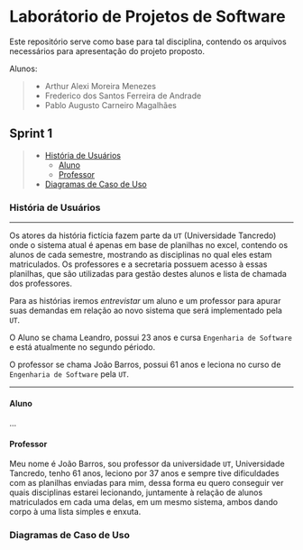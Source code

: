 # Laborátorio de Projetos de Software

Este repositório serve como base para tal disciplina, contendo os arquivos necessários para apresentação do projeto proposto.

Alunos:

> - Arthur Alexi Moreira Menezes
> - Frederico dos Santos Ferreira de Andrade
> - Pablo Augusto Carneiro Magalhães

## Sprint 1

> - [História de Usuários](#historia_usuario)
>   - [Aluno](#aluno)
>   - [Professor](#professor)
> - [Diagramas de Caso de Uso](#diagrmas_caso_uso)


<h3 href="#historia_usuario">História de Usuários</h3>

___

Os atores da história fictícia fazem parte da `UT` (Universidade Tancredo) onde o sistema atual é apenas em base de planilhas no excel, contendo os alunos de cada semestre, mostrando as disciplinas no qual eles estam matriculados. Os professores e a secretaria possuem acesso à essas planilhas, que são utilizadas para gestão destes alunos e lista de chamada dos professores.

Para as histórias iremos _entrevistar_ um aluno e um professor para apurar suas demandas em relação ao novo sistema que será implementado pela `UT`. 

O Aluno se chama Leandro, possui 23 anos e cursa `Engenharia de Software` e está atualmente no segundo périodo.

O professor se chama João Barros, possui 61 anos e leciona no curso de `Engenharia de Software` pela `UT`.

___

<h4 href="#aluno">Aluno</h4>

...

<h4 href="#professor">Professor</h4>

Meu nome é João Barros, sou professor da universidade `UT`, Universidade Tancredo, tenho 61 anos, leciono por 37 anos e sempre tive dificuldades com as planilhas enviadas para mim, dessa forma eu quero conseguir ver quais disciplinas estarei lecionando, juntamente à relação de alunos matriculados em cada uma delas, em um mesmo sistema, ambos dando corpo à uma lista simples e enxuta.

<h3 href="#diagrmas_caso_uso">Diagramas de Caso de Uso</h3>
